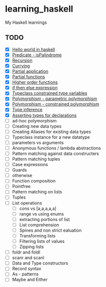 # learning_haskell
My Haskell learnings

## TODO

  - [x] [Hello world in haskell](https://github.com/mukeshm/learning_haskell/blob/master/hello.hs)
  - [x] [Predicate - isPalindrome](https://github.com/mukeshm/learning_haskell/blob/master/predicate.hs)
  - [x] [Recursion](https://github.com/mukeshm/learning_haskell/blob/master/recursion.hs)
  - [x] [Currying](https://github.com/mukeshm/learning_haskell/blob/master/currying.hs)
  - [x] [Partial application](https://github.com/mukeshm/learning_haskell/blob/master/currying.hs)
  - [x] [Partial functions](https://github.com/mukeshm/learning_haskell/blob/master/partialfunctions.hs)
  - [x] [Higher order functions](https://github.com/mukeshm/learning_haskell/blob/master/hof.hs)
  - [x] [if then else expression](https://github.com/mukeshm/learning_haskell/blob/master/ifthenelse.hs)
  - [x] [Typeclass constrained type variables](https://github.com/mukeshm/learning_haskell/blob/master/tctv.hs)
  - [x] [Polymorphism - parametric polymorphism](https://github.com/mukeshm/learning_haskell/blob/master/polymorphism.hs)
  - [x] [Polymorphism - constrained polymorphism](https://github.com/mukeshm/learning_haskell/blob/master/polymorphism.hs)
  - [x] [Type inference](https://github.com/mukeshm/learning_haskell/blob/master/type_inference.hs)
  - [x] [Asserting types for declarations](https://github.com/mukeshm/learning_haskell/blob/master/type_inference.hs)
  - [ ] ad-hoc polymorphism
  - [ ] Creating new data types
  - [ ] Creating Aliases for existing data types
  - [ ] Typeclass instance for a new datatype
  - [ ] parameters vs arguments
  - [ ] Anonymous functions / lambda abstractions
  - [ ] Pattern matching against data constructers
  - [ ] Pattern matching tuples
  - [ ] Case expressions
  - [ ] Guards
  - [ ] otherwise
  - [ ] Function composition
  - [ ] Pointfree
  - [ ] Pattern matching on lists
  - [ ] Tuples
  - [ ] List operations
      - [ ] cons vs [a,a,a,a,a]
      - [ ] range vs using enums
      - [ ] extracting portions of list
      - [ ] List comprehension
      - [ ] Spines and non strict ealuation
      - [ ] Transforming lists
      - [ ] Filtering lists of values
      - [ ] Zipping lists
  - [ ] foldr and foldl
  - [ ] scanr and scanl
  - [ ] Data and Type constructors
  - [ ] Record syntax
  - [ ] As - patterns
  - [ ] Maybe and Either
